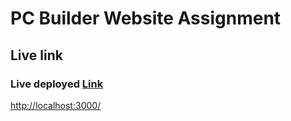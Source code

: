 # PC Builder Website Assignment

## Live link

### Live deployed [Link](http://localhost:3000/)

[http://localhost:3000/](http://localhost:3000/)
